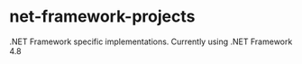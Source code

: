 # net-framework-projects

.NET Framework specific implementations. Currently using .NET Framework 4.8
 

